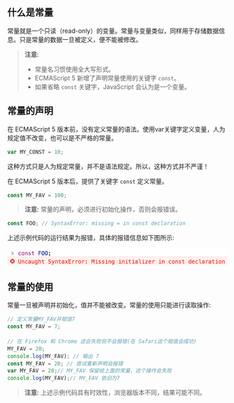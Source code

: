 ## 什么是常量

常量就是一个只读（read-only）的变量。常量与变量类似，同样用于存储数据信息。只是常量的数据一旦被定义，便不能被修改。

> **注意:**
> 
> - 常量名习惯使用全大写形式。
> - ECMAScript 5 新增了声明常量使用的关键字 `const`。
> - 如果省略 `const` 关键字，JavaScript 会认为是一个变量。

## 常量的声明

在 ECMAScript 5 版本前，没有定义常量的语法。使用var关键字定义变量，人为规定值不改变，也可以是不严格的常量。

```javascript
var MY_CONST = 10;
```

这种方式只是人为规定常量，并不是语法规定。所以，这种方式并不严谨！

在 ECMAScript 5 版本后，提供了关键字 `const` 定义常量。

```javascript
const MY_FAV = 100;
```

> **注意:** 常量的声明，必须进行初始化操作，否则会报错误。

```javascript
const FOO; // SyntaxError: missing = in const declaration
```

上述示例代码的运行结果为报错，具体的报错信息如下图所示:

![](images/02.png)

## 常量的使用

常量一旦被声明并初始化，值并不能被改变。常量的使用只能进行读取操作:

```javascript
// 定义常量MY_FAV并赋值7
const MY_FAV = 7;

// 在 Firefox 和 Chrome 这会失败但不会报错(在 Safari这个赋值会成功)
MY_FAV = 20;
console.log(MY_FAV); // 输出 7
const MY_FAV = 20; // 尝试重新声明会报错 
var MY_FAV = 20;// MY_FAV 保留给上面的常量，这个操作会失败
console.log(MY_FAV);// MY_FAV 依旧为7
```

> **注意:** 上述示例代码具有时效性，浏览器版本不同，结果可能不同。